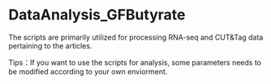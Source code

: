 # DataAnalysis_GFButyrate
The scripts are primarily utilized for processing RNA-seq and CUT&amp;Tag data pertaining to the articles.  

Tips：If you want to use the scripts for analysis, some parameters needs to be modified according to your own enviorment.
